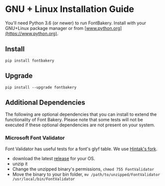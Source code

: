 # GNU + Linux Installation Guide

You'll need Python 3.6 (or newer) to run FontBakery. Install with your GNU+Linux package manager or from [www.python.org](https://www.python.org).

## Install

    pip install fontbakery

## Upgrade

    pip install --upgrade fontbakery

## Additional Dependencies

The following are optional dependencies that you can install to extend the functionality of Font Bakery.  Please note that some tests will not be executed if these optional dependencies are not present on your system.

### Microsoft Font Validator

Font Validator has useful tests for a font's glyf table. We use [Hintak's fork](https://github.com/HinTak/Font-Validator).

* download the latest [release](https://github.com/HinTak/Font-Validator/releases) for your OS.
* unzip it
* Change the unzipped binary's permissions, `chmod 755 FontValidator`
* Move the binary to your bin folder, `mv /path/to/unzipped/FontValidator /usr/local/bin/FontValidator`


